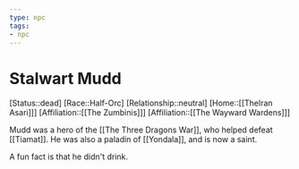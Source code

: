 ```yaml
---
type: npc
tags: 
- npc
---
```


# Stalwart Mudd
[Status::dead]
[Race::Half-Orc]
[Relationship::neutral]
[Home::[[Thelran Asari]]]
[Affiliation::[[The Zumbinis]]]
[Affiliation::[[The Wayward Wardens]]]

Mudd was a hero of the [[The Three Dragons War]], who helped defeat [[Tiamat]]. He was also a paladin of [[Yondala]], and is now a saint. 

A fun fact is that he didn't drink.